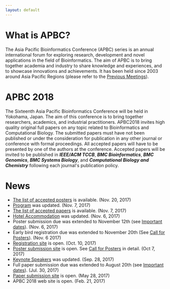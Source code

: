 ```yaml
---
layout: default
---
```

# What is APBC?

The Asia Pacific Bioinformatics Conference (APBC) series is an annual international forum for exploring research, development and novel applications in the field of Bioinformatics. The aim of APBC is to bring together academia and industry to share knowledge and experiences, and to showcase innovations and achievements. It has been held since 2003 around Asia Pacific Regions (please refer to the [Previous Meetings](http://homepage.cs.latrobe.edu.au/ypchen/APBChomepage.htm)).

# APBC 2018

The Sixteenth Asia Pacific Bioinformatics Conference will be held in Yokohama, Japan. The aim of this conference is to bring together researchers, academics, and industrial practitioners. APBC2018 invites high quality original full papers on any topic related to Bioinformatics and Computational Biology. The submitted papers must have not been published or under the consideration for publication in any other journal or conference with formal proceedings. All accepted papers will have to be presented by one of the authors at the conference. Accepted papers will be invited to be published in **_IEEE/ACM TCCB_**, **_BMC Bioinformatics_**, **_BMC Genomics_**, **_BMC Systems Biology_**, and **_Computational Biology and Chemistry_** following each journal's publication policy.


# News

* [The list of accepted posters](/accepted_posters.html) is available. (Nov. 20, 2017)
* [Program](/program.html) was updated. (Nov. 7, 2017)
* [The list of accepted papers](/accepted_papers.html) is available. (Nov. 7, 2017)
* [Hotel Accommodation](/hotel.html) was updated. (Nov. 6, 2017)
* Poster submission due was extended to November 12th (see [Important dates](/deadlines.html)). (Nov. 6, 2017)
* Early bird registration due was extended to November 20th (See [Call for Posters](/poster.html)). (Nov. 6 2017)
* [Registration site](/registration.html) is open. (Oct. 10, 2017)
* [Poster submission site](https://www.easychair.org/conferences/?conf=apbc2018) is open. See [Call for Posters](/poster.html) in detail. (Oct 7, 2017)
* [Keynote Speakers](/keynotes.html) was updated. (Sep. 28, 2017)
* Full paper submission due was extended to August 20th (see [Important dates](/deadlines.html)). (Jul. 30, 2017)
* [Paper submission site](https://www.easychair.org/conferences/?conf=apbc2018) is open. (May 28, 2017)
* APBC 2018 web site is open. (Feb. 21, 2017)

<!-- {% for post in site.posts %} -->
<!-- * [{{ post.title }}]({{ site.baseurl}}{{ post.url }}) ({{ post.date | date_to_string }}) -->
<!-- {% endfor %} -->

